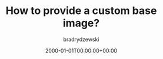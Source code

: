 ---
date: 2000-01-01T00:00:00+00:00
title: How to provide a custom base image?
author: bradrydzewski
draft: true
---